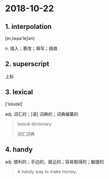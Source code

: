 # 2018-10-22

## 1. interpolation

[ɪn,tɚpə'leʃən]

n. 插入；篡改；填写；插值

## 2. superscript

上标

## 3. lexical

['lɛksɪkl]

adj. 词汇的；[语] 词典的；词典编纂的

> lexical dictionary
> 
> 词汇词典

## 4. handy

adj. 便利的；手边的，就近的；容易取得的；敏捷的

> A handy way to make money.
> 




